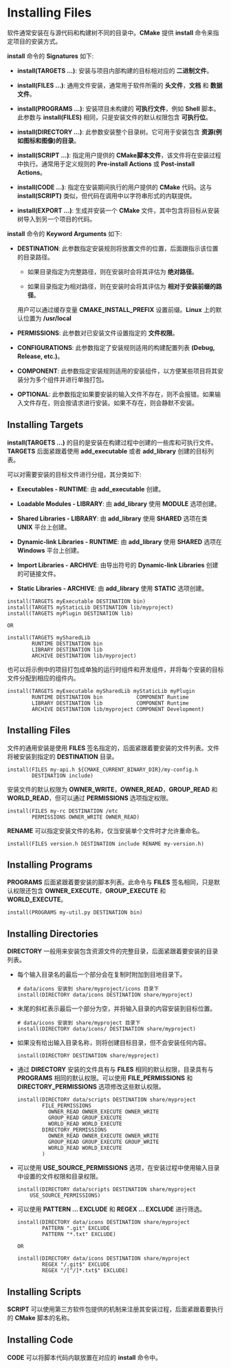 # Installing Files

软件通常安装在与源代码和构建树不同的目录中。**CMake** 提供 **install** 命令来指定项目的安装方式。

**install** 命令的 **Signatures** 如下:

 - **install(TARGETS …)**: 安装与项目内部构建的目标相对应的 **二进制文件**。

 - **install(FILES …)**: 通用文件安装，通常用于软件所需的 **头文件**，**文档** 和 **数据文件**。

 - **install(PROGRAMS …)**: 安装项目未构建的 **可执行文件**，例如 **Shell** 脚本。此参数与 **install(FILES)** 相同，只是安装文件的默认权限包含 **可执行位**。

 - **install(DIRECTORY …)**: 此参数安装整个目录树。它可用于安装包含 **资源(例如图标和图像)的目录**。

 - **install(SCRIPT …)**: 指定用户提供的 **CMake脚本文件**，该文件将在安装过程中执行。通常用于定义规则的 **Pre-install Actions** 或 **Post-install Actions**。

 - **install(CODE …)**: 指定在安装期间执行的用户提供的 **CMake** 代码。这与 **install(SCRIPT)** 类似，但代码在调用中以字符串形式的内联提供。

 - **install(EXPORT …)**: 生成并安装一个 **CMake** 文件，其中包含将目标从安装树导入到另一个项目的代码。

**install** 命令的 **Keyword Arguments** 如下:

 - **DESTINATION**: 此参数指定安装规则将放置文件的位置，后面跟指示该位置的目录路径。

    - 如果目录指定为完整路径，则在安装时会将其评估为 **绝对路径**。

    - 如果目录指定为相对路径，则在安装时会将其评估为 **相对于安装前缀的路径**。

    用户可以通过缓存变量 **CMAKE_INSTALL_PREFIX** 设置前缀。**Linux** 上的默认位置为 **\/usr\/local**

 - **PERMISSIONS**: 此参数对已安装文件设置指定的 **文件权限**。

 - **CONFIGURATIONS**: 此参数指定了安装规则适用的构建配置列表 **(Debug, Release, etc.)**。

 - **COMPONENT**: 此参数指定安装规则适用的安装组件，以方便某些项目将其安装分为多个组件并进行单独打包。

 - **OPTIONAL**:  此参数指定如果要安装的输入文件不存在，则不会报错。如果输入文件存在，则会按请求进行安装。如果不存在，则会静默不安装。

## Installing Targets

**install(TARGETS …)** 的目的是安装在构建过程中创建的一些库和可执行文件。**TARGETS** 后面紧跟着使用 **add_executable** 或者 **add_library** 创建的目标列表。

可以对需要安装的目标文件进行分组，其分类如下:

 - **Executables - RUNTIME**: 由 **add_executable** 创建。

 - **Loadable Modules - LIBRARY**: 由 **add_library** 使用 **MODULE** 选项创建。

 - **Shared Libraries - LIBRARY**: 由 **add_library** 使用 **SHARED** 选项在类 **UNIX** 平台上创建。

 - **Dynamic-link Libraries - RUNTIME**: 由 **add_library** 使用 **SHARED** 选项在 **Windows** 平台上创建。

 - **Import Libraries - ARCHIVE**: 由导出符号的 **Dynamic-link Libraries** 创建的可链接文件。

 - **Static Libraries - ARCHIVE**: 由 **add_library** 使用 **STATIC** 选项创建。

```
install(TARGETS myExecutable DESTINATION bin)
install(TARGETS myStaticLib DESTINATION lib/myproject)
install(TARGETS myPlugin DESTINATION lib)

OR

install(TARGETS mySharedLib
        RUNTIME DESTINATION bin
        LIBRARY DESTINATION lib
        ARCHIVE DESTINATION lib/myproject)
```

也可以将示例中的项目打包成单独的运行时组件和开发组件，并将每个安装的目标文件分配到相应的组件内。

```
install(TARGETS myExecutable mySharedLib myStaticLib myPlugin
        RUNTIME DESTINATION bin           COMPONENT Runtime
        LIBRARY DESTINATION lib           COMPONENT Runtime
        ARCHIVE DESTINATION lib/myproject COMPONENT Development)
```

## Installing Files

文件的通用安装是使用 **FILES** 签名指定的，后面紧跟着要安装的文件列表。文件将被安装到指定的 **DESTINATION** 目录。

```
install(FILES my-api.h ${CMAKE_CURRENT_BINARY_DIR}/my-config.h
        DESTINATION include)
```

安装文件的默认权限为 **OWNER_WRITE**，**OWNER_READ**，**GROUP_READ** 和 **WORLD_READ**，但可以通过 **PERMISSIONS** 选项指定权限。

```
install(FILES my-rc DESTINATION /etc
        PERMISSIONS OWNER_WRITE OWNER_READ)
```

**RENAME** 可以指定安装文件的名称，仅当安装单个文件时才允许重命名。

```
install(FILES version.h DESTINATION include RENAME my-version.h)
```

## Installing Programs

**PROGRAMS** 后面紧跟着要安装的脚本列表。此命令与 **FILES** 签名相同，只是默认权限还包含 **OWNER_EXECUTE**，**GROUP_EXECUTE** 和 **WORLD_EXECUTE**。

```
install(PROGRAMS my-util.py DESTINATION bin)
```

## Installing Directories

**DIRECTORY** 一般用来安装包含资源文件的完整目录，后面紧跟着要安装的目录列表。

 - 每个输入目录名的最后一个部分会在复制时附加到目地目录下。

    ```
    # data/icons 安装到 share/myproject/icons 目录下
    install(DIRECTORY data/icons DESTINATION share/myproject)
    ```

 - 末尾的斜杠表示最后一个部分为空，并将输入目录的内容安装到目标位置。

    ```
    # data/icons 安装到 share/myproject 目录下
    install(DIRECTORY data/icons/ DESTINATION share/myproject)
    ```

 - 如果没有给出输入目录名称，则将创建目标目录，但不会安装任何内容。

    ```
    install(DIRECTORY DESTINATION share/myproject)
    ```

 - 通过 **DIRECTORY** 安装的文件具有与 **FILES** 相同的默认权限，目录具有与 **PROGRAMS** 相同的默认权限。可以使用 **FILE_PERMISSIONS** 和 **DIRECTORY_PERMISSIONS** 选项修改这些默认权限。

    ```
    install(DIRECTORY data/scripts DESTINATION share/myproject
            FILE_PERMISSIONS
              OWNER_READ OWNER_EXECUTE OWNER_WRITE
              GROUP_READ GROUP_EXECUTE
              WORLD_READ WORLD_EXECUTE
            DIRECTORY_PERMISSIONS
              OWNER_READ OWNER_EXECUTE OWNER_WRITE
              GROUP_READ GROUP_EXECUTE GROUP_WRITE
              WORLD_READ WORLD_EXECUTE
            )
    ```

 - 可以使用 **USE_SOURCE_PERMISSIONS** 选项，在安装过程中使用输入目录中设置的文件权限和目录权限。

    ```
    install(DIRECTORY data/scripts DESTINATION share/myproject
        USE_SOURCE_PERMISSIONS)
    ```

 - 可以使用 **PATTERN ... EXCLUDE** 和 **REGEX ... EXCLUDE** 进行筛选。

    ```
    install(DIRECTORY data/icons DESTINATION share/myproject
            PATTERN ".git" EXCLUDE
            PATTERN "*.txt" EXCLUDE)

    OR

    install(DIRECTORY data/icons DESTINATION share/myproject
            REGEX "/.git$" EXCLUDE
            REGEX "/[^/]*.txt$" EXCLUDE)
    ```

## Installing Scripts

**SCRIPT** 可以使用第三方软件包提供的机制来注册其安装过程，后面紧跟着要执行的 **CMake** 脚本的名称。

## Installing Code

**CODE** 可以将脚本代码内联放置在对应的 **install** 命令中。

